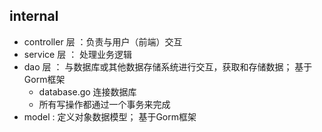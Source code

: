 ## internal

- controller 层 ：负责与用户（前端）交互
- service 层 ： 处理业务逻辑
- dao 层 ： 与数据库或其他数据存储系统进行交互，获取和存储数据； 基于Gorm框架
  - database.go 连接数据库
  - 所有写操作都通过一个事务来完成
- model : 定义对象数据模型； 基于Gorm框架